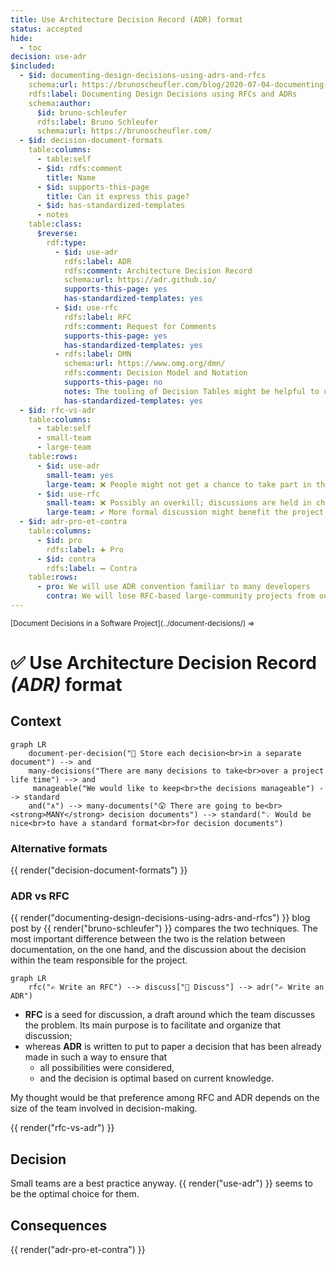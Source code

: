 ```yaml
---
title: Use Architecture Decision Record (ADR) format
status: accepted
hide:
  - toc
decision: use-adr
$included:
  - $id: documenting-design-decisions-using-adrs-and-rfcs
    schema:url: https://brunoscheufler.com/blog/2020-07-04-documenting-design-decisions-using-rfcs-and-adrs
    rdfs:label: Documenting Design Decisions using RFCs and ADRs
    schema:author:
      $id: bruno-schleufer
      rdfs:label: Bruno Schleufer
      schema:url: https://brunoscheufler.com/
  - $id: decision-document-formats
    table:columns:
      - table:self
      - $id: rdfs:comment
        title: Name
      - $id: supports-this-page
        title: Can it express this page?
      - $id: has-standardized-templates
      - notes
    table:class:
      $reverse:
        rdf:type:
          - $id: use-adr
            rdfs:label: ADR
            rdfs:comment: Architecture Decision Record
            schema:url: https://adr.github.io/
            supports-this-page: yes
            has-standardized-templates: yes
          - $id: use-rfc
            rdfs:label: RFC
            rdfs:comment: Request for Comments
            supports-this-page: yes
            has-standardized-templates: yes
          - rdfs:label: DMN
            schema:url: https://www.omg.org/dmn/
            rdfs:comment: Decision Model and Notation
            supports-this-page: no
            notes: The tooling of Decision Tables might be helpful to us in the future as one of intellectual tools for decision making, but IMHO it is not general enough to document each possible decision over the course of evolution of a software project.
            has-standardized-templates: yes
  - $id: rfc-vs-adr
    table:columns:
      - table:self
      - small-team
      - large-team
    table:rows:
      - $id: use-adr
        small-team: yes
        large-team: ❌ People might not get a chance to take part in the discussion; valuable input might be missed
      - $id: use-rfc
        small-team: ❌ Possibly an overkill; discussions are held in chat or on a meeting
        large-team: ✔️ More formal discussion might benefit the project
  - $id: adr-pro-et-contra
    table:columns:
      - $id: pro
        rdfs:label: ➕ Pro
      - $id: contra
        rdfs:label: ➖ Contra
    table:rows:
      - pro: We will use ADR convention familiar to many developers
        contra: We will lose RFC-based large-community projects from our scope for now (and presently we are fine with that)
---
```


<small markdown>
[Document Decisions in a Software Project](../document-decisions/) ⇒
</small>

# :white_check_mark: Use **Architecture Decision Record** _(ADR)_ format

## Context

```mermaid
graph LR
    document-per-decision("📄 Store each decision<br>in a separate document") --> and
    many-decisions("There are many decisions to take<br>over a project life time") --> and
     manageable("We would like to keep<br>the decisions manageable") --> standard
    and("∧") --> many-documents("😲 There are going to be<br><strong>MANY</strong> decision documents") --> standard("💡 Would be nice<br>to have a standard format<br>for decision documents")
```

### Alternative formats

{{ render("decision-document-formats") }}

### ADR vs RFC

{{ render("documenting-design-decisions-using-adrs-and-rfcs") }} blog post by {{ render("bruno-schleufer") }} compares the two techniques. The most important difference between the two is the relation between documentation, on the one hand, and the discussion about the decision within the team responsible for the project.

```mermaid
graph LR
    rfc("✍️ Write an RFC") --> discuss["💬 Discuss"] --> adr("✍️ Write an ADR")
```

* **RFC** is a seed for discussion, a draft around which the team discusses the problem. Its main purpose is to facilitate and organize that discussion;
* whereas **ADR** is written to put to paper a decision that has been already made in such a way to ensure that
  * all possibilities were considered,
  * and the decision is optimal based on current knowledge.

My thought would be that preference among RFC and ADR depends on the size of the team involved in decision-making.

{{ render("rfc-vs-adr") }}

## Decision

Small teams are a best practice anyway. {{ render("use-adr") }} seems to be the optimal choice for them.

## Consequences

{{ render("adr-pro-et-contra") }}
